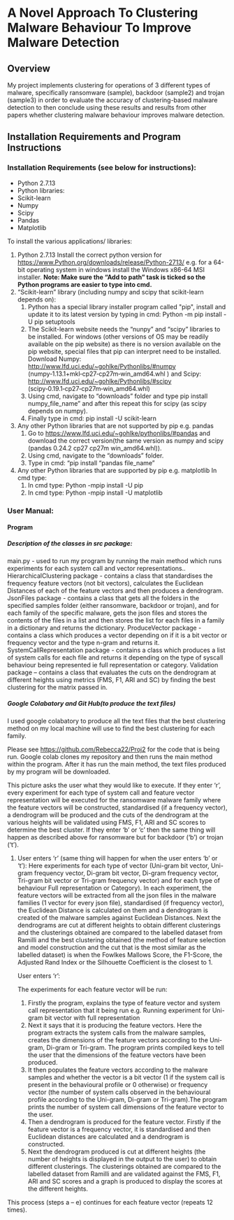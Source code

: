 # A Novel Approach To Clustering Malware Behaviour To Improve Malware Detection

## Overview

My project implements clustering for operations of 3 different types of malware, specifically ransomware (sample), backdoor (sample2) and trojan (sample3) in order to evaluate the accuracy of clustering-based malware detection to then conclude using these results and results from other papers whether clustering malware behaviour improves malware detection. 

## Installation Requirements and Program Instructions

### Installation Requirements (see below for instructions):
*   Python 2.7.13
*   Python libraries: 
*   Scikit-learn
* Numpy
* Scipy
* Pandas
* Matplotlib 

To install the various applications/ libraries:

1.  Python 2.7.13
Install the correct python version for https://www.Python.org/downloads/release/Python-2713/  e.g. for a 64-bit operating system in windows install the Windows x86-64 MSI installer. **Note: Make sure the “Add to path” task is ticked so the Python programs are easier to type into cmd.** 
2.  “Scikit-learn” library (including numpy and scipy that scikit-learn depends on):
    1. Python has a special library installer program called "pip", install and update it to its latest version by typing in cmd: Python -m pip install -U pip setuptools
    2. The Scikit-learn website needs the “nunpy” and “scipy” libraries to be installed. For windows (other versions of OS may be readily available on the pip website) as there is no version available on the pip website, special files that pip can interpret need to be installed. Download Numpy: http://www.lfd.uci.edu/~gohlke/Pythonlibs/#numpy  (numpy‑1.13.1+mkl‑cp27‑cp27m‑win_amd64.whl ) and Scipy: http://www.lfd.uci.edu/~gohlke/Pythonlibs/#scipy  (scipy‑0.19.1‑cp27‑cp27m‑win_amd64.whl)
    3. Using cmd, navigate to “downloads” folder and type pip install numpy_file_name” and after this repeat this for scipy (as scipy depends on numpy).
    4. Finally type in cmd: pip install -U scikit-learn
3.  Any other Python libraries that are not supported by pip e.g. pandas
    1. Go to https://www.lfd.uci.edu/~gohlke/pythonlibs/#pandas and download the correct version(the same version as numpy and scipy (pandas 0.24.2 cp27 cp27m win_amd64.whl)).
    2. Using cmd, navigate to the “downloads” folder.
    3. Type in cmd: “pip install “pandas file_name”
4.  Any other Python libraries that are supported by pip e.g. matplotlib
In cmd type:
    1. In cmd type: Python -mpip install -U pip
    2. In cmd type: Python -mpip install -U matplotlib 


### User Manual:

#### Program

##### Description of the classes in src package:

main.py -  used to run my program by running the main method which runs experiments for each system call and vector representations.. 
HierarchicalClustering package - contains a class that standardises the frequency feature vectors (not bit vectors), calculates the Euclidean Distances of each of the feature vectors and then produces a dendrogram.
JsonFiles package - contains a class that gets all the folders in the specified samples folder (either ransomware, backdoor or trojan), and for each family of the specific malware, gets the json files and stores the contents of the files in a list and then stores the list for each files in a family in a dictionary and returns the dictionary.
ProduceVector package - contains a class which produces a vector depending on if it is a bit vector or frequency vector and the type n-gram and returns it.
SystemCallRepresentation package - contains a class which produces a list of system calls for each file and returns it depending on the type of syscall behaviour being represented ie full representation or category.
Validation package – contains a class that evaluates the cuts on the dendrogram at different heights using metrics (FMS, F1, ARI and SC) by finding the best clustering for the matrix passed in.

##### Google Colabatory and Git Hub(to produce the text files)

I used google colabatory to produce all the text files that the best clustering method on my local machine will use to find the best clustering for each family.

Please see https://github.com/Rebecca22/Proj2 for the code that is being run. Google colab clones my repository and then runs the main method within the program. After it has run the main method, the text files produced by my program will be downloaded.

This picture asks the user what they would like to execute. If they enter ‘r’, every experiment for each type of system call and feature vector representation will be executed for the ransomware malware family where the feature vectors will be constructed, standardised (if a frequency vector), a dendrogram will be produced and the cuts of the dendrogram at the various heights will be validated using FMS, F1, ARI and SC scores to determine the best cluster.  If they enter ‘b’ or ‘c’ then the same thing will happen as described above for ransomware but for backdoor (‘b’) or trojan (‘t’).

1.  User enters ‘r’ (same thing will happen for when the user enters ‘b’ or ‘t’):
    Here experiments for each type of vector (Uni-gram bit vector, Uni-gram frequency vector, Di-gram bit vector, Di-gram frequency vector, Tri-gram bit vector or Tri-gram frequency vector) and for each type of behaviour Full representation or Category). In each experiment, the feature vectors will be extracted from all the json files in the malware families (1 vector for every json file), standardised (if frequency vector), the Euclidean Distance is calculated on them and a dendrogram is created of the malware samples against Euclidean Distances. Next the dendrograms are cut at different heights to obtain different clusterings and the clusterings obtained are compared to the labelled dataset from Ramilli and the best clustering obtained (the method of feature selection and model construction and the cut that is the most similar as the labelled dataset) is when the Fowlkes Mallows Score, the F1-Score, the Adjusted Rand Index or the Silhouette Coefficient is the closest to 1.

    User enters ‘r’:

    The experiments for each feature vector will be run:
    1. Firstly the program, explains the type of feature vector and system call representation that it being run e.g. Running experiment for Uni-gram bit vector with full representation
    2. Next it says that it is producing the feature vectors. Here the program extracts the system calls from the malware samples, creates the dimensions of the feature vectors according to the Uni-gram, Di-gram or Tri-gram. The program prints compiled keys to tell the user that the dimensions of the feature vectors have been produced.
    3. It then populates the feature vectors according to the malware samples and whether the vector is a bit vector (1 if the system call is present in the behavioural profile or 0 otherwise) or frequency vector (the number of system calls observed in the behavioural profile according to the Uni-gram, Di-gram or Tri-gram).The program prints the number of system call dimensions of the feature vector to the user.
    4. Then a dendrogram is produced for the feature vector. Firstly if the feature vector is a frequency vector, it is standardised and then Euclidean distances are calculated and a dendrogram is constructed.
    5. Next the dendrogram produced is cut at different heights (the number of heights is displayed in the output to the user) to obtain different clusterings. The clusterings obtained are compared to the labelled dataset from Ramilli and are validated against the FMS, F1, ARI and SC scores and a graph is produced to display the scores at the different heights. 
 
 This process (steps a – e) continues for each feature vector (repeats 12 times). 
